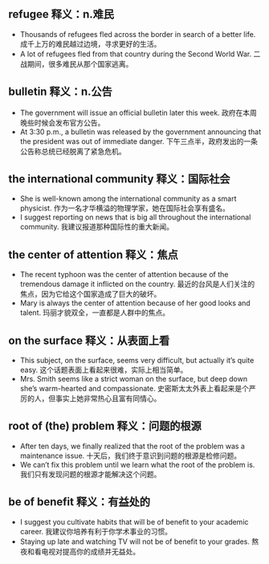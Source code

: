 ## refugee 释义：n.难民
* Thousands of refugees fled across the border in search of a better life. 成千上万的难民越过边境，寻求更好的生活。
* A lot of refugees fled from that country during the Second World War. 二战期间，很多难民从那个国家逃离。

## bulletin 释义：n.公告
* The government will issue an official bulletin later this week. 政府在本周晚些时候会发布官方公告。
* At 3:30 p.m., a bulletin was released by the government announcing that the president was out of immediate danger. 下午三点半，政府发出的一条公告称总统已经脱离了紧急危机。

## the international community 释义：国际社会
* She is well-known among the international community as a smart physicist. 作为一名才华横溢的物理学家，她在国际社会享有盛名。
* I suggest reporting on news that is big all throughout the international community. 我建议报道那种国际性的重大新闻。

## the center of attention 释义：焦点
* The recent typhoon was the center of attention because of the tremendous damage it inflicted on the country. 最近的台风是人们关注的焦点，因为它给这个国家造成了巨大的破坏。
* Mary is always the center of attention because of her good looks and talent. 玛丽才貌双全，一直都是人群中的焦点。

## on the surface 释义：从表面上看
* This subject, on the surface, seems very difficult, but actually it’s quite easy. 这个话题表面上看起来很难，实际上相当简单。
* Mrs. Smith seems like a strict woman on the surface, but deep down she’s warm-hearted and compassionate. 史密斯太太外表上看起来是个严厉的人，但事实上她非常热心且富有同情心。

## root of (the) problem 释义：问题的根源
* After ten days, we finally realized that the root of the problem was a maintenance issue. 十天后，我们终于意识到问题的根源是检修问题。
* We can’t fix this problem until we learn what the root of the problem is. 我们只有发现问题的根源才能解决这个问题。

## be of benefit 释义：有益处的
* I suggest you cultivate habits that will be of benefit to your academic career. 我建议你培养有利于你学术事业的习惯。
* Staying up late and watching TV will not be of benefit to your grades. 熬夜和看电视对提高你的成绩并无益处。

